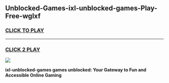 
## Unblocked-Games-ixl-unblocked-games-Play-Free-wglxf
<h3>
<a href="https://premium76.site?title=ixl-unblocked-games&ref=15A">CLICK TO PLAY</a></h3>
<hr>

<h3>
<a href="https://premium76.site?title=ixl-unblocked-games&ref=15A">CLICK 2 PLAY</a>
  
</h3>

<a href="https://premium76.site?title=ixl-unblocked-games&ref=15A"><img src="https://clearcache.store/games.png"></a>


**ixl-unblocked-games games unblocked: Your Gateway to Fun and Accessible Online Gaming**
